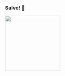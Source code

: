 ### Salve! 👋

<div>
  <img height="180em" src="https://github-readme-stats.vercel.app/api?username=Luizfbpb&show_icons=true&theme=midnight-purple&include_all_commits=true&count_private=true"/>
</div>

<!--
**Luizfpbp/Luizfpbp** is a ✨ _special_ ✨ repository because its `README.md` (this file) appears on your GitHub profile.

Here are some ideas to get you started:

- 🔭 I’m currently working on ...
- 🌱 I’m currently learning ...
- 👯 I’m looking to collaborate on ...
- 🤔 I’m looking for help with ...
- 💬 Ask me about ...
- 📫 How to reach me: ...
- 😄 Pronouns: ...
- ⚡ Fun fact: ...
-->
